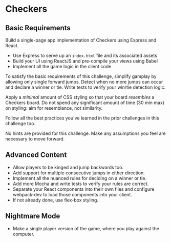 # Checkers

## Basic Requirements

Build a single-page app implementation of Checkers using Express and React.

- Use Express to serve up an `index.html` file and its associated assets
- Build your UI using ReactJS and pre-compile your views using Babel
- Implement all the game logic in the client code

To satisfy the basic requirements of this challenge, simplify gamplay by allowing only single forward jumps. Detect when no more jumps can occur and declare a winner or tie. Write tests to verify your win/tie detection logic.

Apply a *minimal* amount of CSS styling so that your board *resembles* a Checkers board. Do not spend any significant amount of time (30 min max) on styling: aim for resemblance, not similarity.

Follow all the best practices you've learned in the prior challenges in this challenge too.

No hints are provided for this challenge. Make any assumptions you feel are necessary to move forward.

## Advanced Content

- Allow players to be kinged and jump backwards too.
- Add support for multiple consecutive jumps in either direction.
- Implement all the nuanced rules for deciding on a winner or tie.
- Add more Mocha and write tests to verify your rules are correct.
- Separate your React components into their own files and configure webpack-dev to load those components into your client.
- If not already done, use flex-box styling.

## Nightmare Mode

- Make a single player version of the game, where you play against the computer.
